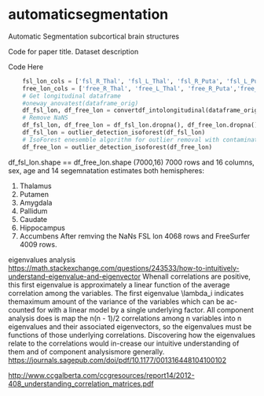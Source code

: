 # automaticsegmentation
Automatic Segmentation subcortical brain structures

Code for paper title.
Dataset description

Code Here
```python
	fsl_lon_cols = ['fsl_R_Thal', 'fsl_L_Thal', 'fsl_R_Puta', 'fsl_L_Puta','fsl_R_Amyg', 'fsl_L_Amyg', 'fsl_R_Pall', 'fsl_L_Pall', 'fsl_R_Caud','fsl_L_Caud', 'fsl_R_Hipp', 'fsl_L_Hipp', 'fsl_R_Accu', 'fsl_L_Accu']
	free_lon_cols = ['free_R_Thal', 'free_L_Thal', 'free_R_Puta','free_L_Puta', 'free_R_Amyg', 'free_L_Amyg', 'free_R_Pall','free_L_Pall', 'free_R_Caud', 'free_L_Caud', 'free_R_Hipp','free_L_Hipp', 'free_R_Accu', 'free_L_Accu']
	# Get longitudinal dataframe
	#oneway_anovatest(dataframe_orig)
	df_fsl_lon, df_free_lon = convertdf_intolongitudinal(dataframe_orig)
	# Remove NaNS
	df_fsl_lon, df_free_lon = df_fsl_lon.dropna(), df_free_lon.dropna()
	df_fsl_lon = outlier_detection_isoforest(df_fsl_lon)
	# IsoForest enesemble algorithm for outlier removal with contaminatio parameter (0,1) 
	df_free_lon = outlier_detection_isoforest(df_free_lon)
```
df_fsl_lon.shape == df_free_lon.shape (7000,16)
7000 rows and 16 columns, sex, age and 14 segemnatation estimates both hemispheres:
1. Thalamus
2. Putamen 
3. Amygdala 
4. Pallidum 
5. Caudate 
6. Hippocampus 
7. Accumbens
After remving the NaNs FSL lon 4068 rows and FreeSurfer 4009 rows.

eigenvalues analysis
https://math.stackexchange.com/questions/243533/how-to-intuitively-understand-eigenvalue-and-eigenvector
Whenall correlations are positive, this first eigenvalue is approximately a linear function of the average correlation among the variables.
The first eigenvalue \lambda_i indicates themaximum amount of the variance of the variables which can be ac-counted for with a linear model by a single underlying factor. All component analysis does is map the n(n - 1)/2 correlations among n variables into n eigenvalues and their associated eigenvectors, so the eigenvalues must be functions of those underlying correlations.
Discovering how the eigenvalues relate to the correlations would in-crease our intuitive understanding of them and of component analysismore generally.
https://journals.sagepub.com/doi/pdf/10.1177/001316448104100102

http://www.ccgalberta.com/ccgresources/report14/2012-408_understanding_correlation_matrices.pdf
